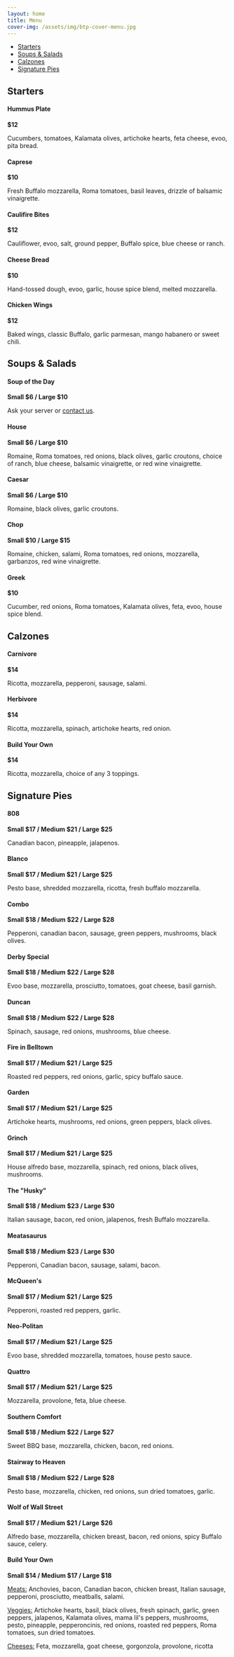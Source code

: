 ```yaml
---
layout: home
title: Menu
cover-img: /assets/img/btp-cover-menu.jpg
---
```


<ul class="nav justify-content-center">
  <li class="nav-item"><a class="nav-link" href="#starters">Starters</a></li>
  <li class="nav-item"><a class="nav-link" href="#soups-amp-salads">Soups &amp; Salads</a></li>
  <li class="nav-item"><a class="nav-link" href="#calzones">Calzones</a></li>
  <li class="nav-item"><a class="nav-link" href="#signature-pies">Signature Pies</a></li>
</ul>

## Starters

<h4 class="d-inline-block">Hummus Plate</h4><div class="float-md-right mt-md-3"><b>$12</b></div>
<p class="mt-0">Cucumbers, tomatoes, Kalamata olives, artichoke hearts, feta cheese, evoo, pita bread.</p>

<h4 class="d-inline-block">Caprese</h4><div class="float-md-right mt-md-3"><b>$10</b></div>
<p class="mt-0">Fresh Buffalo mozzarella, Roma tomatoes, basil leaves, drizzle of balsamic vinaigrette.</p>

<h4 class="d-inline-block">Caulifire Bites</h4><div class="float-md-right mt-md-3"><b>$12</b></div>
<p class="mt-0">Cauliflower, evoo, salt, ground pepper, Buffalo spice, blue cheese or ranch.</p>

<h4 class="d-inline-block">Cheese Bread</h4><div class="float-md-right mt-md-3"><b>$10</b></div>
<p class="mt-0">Hand-tossed dough, evoo, garlic, house spice blend, melted mozzarella.</p>

<h4 class="d-inline-block">Chicken Wings</h4><div class="float-md-right mt-md-3"><b>$12</b></div>
<p class="mt-0">Baked wings, classic Buffalo, garlic parmesan, mango habanero or sweet chili.</p>

## Soups &amp; Salads

<h4 class="d-inline-block">Soup of the Day</h4><div class="float-md-right mt-md-3"><b>Small $6 / Large $10</b></div>
<p class="mt-0">Ask your server or <a href="{{ 'contact' | relative_url }}">contact us</a>.</p>

<h4 class="d-inline-block">House</h4><div class="float-md-right mt-md-3"><b>Small $6 / Large $10</b></div>
<p class="mt-0">Romaine, Roma tomatoes, red onions, black olives, garlic croutons, choice of ranch, blue cheese, balsamic vinaigrette, or red wine vinaigrette.</p>

<h4 class="d-inline-block">Caesar</h4><div class="float-md-right mt-md-3"><b>Small $6 / Large $10</b></div>
<p class="mt-0">Romaine, black olives, garlic croutons.</p>

<h4 class="d-inline-block">Chop</h4><div class="float-md-right mt-md-3"><b>Small $10 / Large $15</b></div>
<p class="mt-0">Romaine, chicken, salami, Roma tomatoes, red onions, mozzarella, garbanzos, red wine vinaigrette.</p>

<h4 class="d-inline-block">Greek</h4><div class="float-md-right mt-md-3"><b>$10</b></div>
<p class="mt-0">Cucumber, red onions, Roma tomatoes, Kalamata olives, feta, evoo, house spice blend.</p>

## Calzones

<h4 class="d-inline-block">Carnivore</h4><div class="float-md-right mt-md-3"><b>$14</b></div>
<p class="mt-0">Ricotta, mozzarella, pepperoni, sausage, salami.</p>

<h4 class="d-inline-block">Herbivore</h4><div class="float-md-right mt-md-3"><b>$14</b></div>
<p class="mt-0">Ricotta, mozzarella, spinach, artichoke hearts, red onion.</p>

<h4 class="d-inline-block">Build Your Own</h4><div class="float-md-right mt-md-3"><b>$14</b></div>
<p class="mt-0">Ricotta, mozzarella, choice of any 3 toppings.</p>

## Signature Pies

<h4 class="d-inline-block">808</h4><div class="float-md-right mt-md-3"><b>Small $17 / Medium $21 / Large $25</b></div>
<p class="mt-0">Canadian bacon, pineapple, jalapenos.</p>

<h4 class="d-inline-block">Blanco</h4><div class="float-md-right mt-md-3"><b>Small $17 / Medium $21 / Large $25</b></div>
<p class="mt-0">Pesto base, shredded mozzarella, ricotta, fresh buffalo mozzarella.</p>

<h4 class="d-inline-block">Combo</h4><div class="float-md-right mt-md-3"><b>Small $18 / Medium $22 / Large $28</b></div>
<p class="mt-0">Pepperoni, canadian bacon, sausage, green peppers, mushrooms, black olives.</p>

<h4 class="d-inline-block">Derby Special</h4><div class="float-md-right mt-md-3"><b>Small $18 / Medium $22 / Large $28</b></div>
<p class="mt-0">Evoo base, mozzarella, prosciutto, tomatoes, goat cheese, basil garnish.</p>

<h4 class="d-inline-block">Duncan</h4><div class="float-md-right mt-md-3"><b>Small $18 / Medium $22 / Large $28</b></div>
<p class="mt-0">Spinach, sausage, red onions, mushrooms, blue cheese.</p>

<h4 class="d-inline-block">Fire in Belltown</h4><div class="float-md-right mt-md-3"><b>Small $17 / Medium $21 / Large $25</b></div>
<p class="mt-0">Roasted red peppers, red onions, garlic, spicy buffalo sauce.</p>

<h4 class="d-inline-block">Garden</h4><div class="float-md-right mt-md-3"><b>Small $17 / Medium $21 / Large $25</b></div>
<p class="mt-0">Artichoke hearts, mushrooms, red onions, green peppers, black olives.</p>

<h4 class="d-inline-block">Grinch</h4><div class="float-md-right mt-md-3"><b>Small $17 / Medium $21 / Large $25</b></div>
<p class="mt-0">House alfredo base, mozzarella, spinach, red onions, black olives, mushrooms.</p>

<h4 class="d-inline-block">The &quot;Husky&quot;</h4><div class="float-md-right mt-md-3"><b>Small $18 / Medium $23 / Large $30</b></div>
<p class="mt-0">Italian sausage, bacon, red onion, jalapenos, fresh Buffalo mozzarella.</p>

<h4 class="d-inline-block">Meatasaurus</h4><div class="float-md-right mt-md-3"><b>Small $18 / Medium $23 / Large $30</b></div>
<p class="mt-0">Pepperoni, Canadian bacon, sausage, salami, bacon.</p>

<h4 class="d-inline-block">McQueen's</h4><div class="float-md-right mt-md-3"><b>Small $17 / Medium $21 / Large $25</b></div>
<p class="mt-0">Pepperoni, roasted red peppers, garlic.</p>

<h4 class="d-inline-block">Neo-Politan</h4><div class="float-md-right mt-md-3"><b>Small $17 / Medium $21 / Large $25</b></div>
<p class="mt-0">Evoo base, shredded mozzarella, tomatoes, house pesto sauce.</p>

<h4 class="d-inline-block">Quattro</h4><div class="float-md-right mt-md-3"><b>Small $17 / Medium $21 / Large $25</b></div>
<p class="mt-0">Mozzarella, provolone, feta, blue cheese.</p>

<h4 class="d-inline-block">Southern Comfort</h4><div class="float-md-right mt-md-3"><b>Small $18 / Medium $22 / Large $27</b></div>
<p class="mt-0">Sweet BBQ base, mozzarella, chicken, bacon, red onions.</p>

<h4 class="d-inline-block">Stairway to Heaven</h4><div class="float-md-right mt-md-3"><b>Small $18 / Medium $22 / Large $28</b></div>
<p class="mt-0">Pesto base, mozzarella, chicken, red onions, sun dried tomatoes, garlic.</p>

<h4 class="d-inline-block">Wolf of Wall Street</h4><div class="float-md-right mt-md-3"><b>Small $17 / Medium $21 / Large $26</b></div>
<p class="mt-0">Alfredo base, mozzarella, chicken breast, bacon, red onions, spicy Buffalo sauce, celery.</p>

<h4 class="d-inline-block">Build Your Own</h4><div class="float-md-right mt-md-3"><b>Small $14 / Medium $17 / Large $18</b></div>

<p class="mt-0 mb-1"><u>Meats:</u> Anchovies, bacon, Canadian bacon, chicken breast, Italian sausage, pepperoni, prosciutto, meatballs, salami.</p>

<p class="mt-0 mb-1"><u>Veggies:</u> Artichoke hearts, basil, black olives, fresh spinach, garlic, green peppers, jalapenos, Kalamata olives, mama lil's peppers, mushrooms, pesto, pineapple, pepperoncinis, red onions, roasted red peppers, Roma tomatoes, sun dried tomatoes.</p>

<p class="mt-0"><u>Cheeses:</u> Feta, mozzarella, goat cheese, gorgonzola, provolone, ricotta</p>
